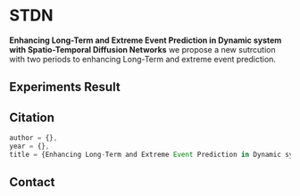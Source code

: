 # STDN
**Enhancing Long-Term and Extreme Event Prediction in Dynamic system with Spatio-Temporal Diffusion Networks**
we propose a new sutrcution with two periods to enhancing Long-Term and extreme event prediction.

## Experiments Result
## Citation
```javascript
author = {},
year = {},
title = {Enhancing Long-Term and Extreme Event Prediction in Dynamic system with Spatio-Temporal Diffusion Networks},
```
## Contact

